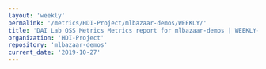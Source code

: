 ```yaml
---
layout: 'weekly'
permalink: '/metrics/HDI-Project/mlbazaar-demos/WEEKLY/'
title: 'DAI Lab OSS Metrics Metrics report for mlbazaar-demos | WEEKLY-REPORT-2019-10-27'
organization: 'HDI-Project'
repository: 'mlbazaar-demos'
current_date: '2019-10-27'
---
```

